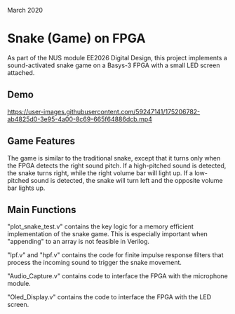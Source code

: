 March 2020
# Snake (Game) on FPGA

As part of the NUS module EE2026 Digital Design, this project implements a sound-activated snake game on a Basys-3 FPGA with a small LED screen attached.

## Demo

https://user-images.githubusercontent.com/59247141/175206782-ab4825d0-3e95-4a00-8c69-665f64886dcb.mp4

## Game Features

The game is similar to the traditional snake, except that it turns only when the FPGA detects the right sound pitch. If a high-pitched sound is detected, the snake turns right, while the right volume bar will light up. If a low-pitched sound is detected, the snake will turn left and the opposite volume bar lights up.

## Main Functions

"plot_snake_test.v" contains the key logic for a memory efficient implementation of the snake game. This is especially important when "appending" to an array is not feasible in Verilog.

"lpf.v" and "hpf.v" contains the code for finite impulse response filters that process the incoming sound to trigger the snake movement.

"Audio_Capture.v" contains code to interface the FPGA with the microphone module.

"Oled_Display.v" contains the code to interface the FPGA with the LED screen.